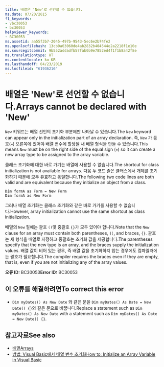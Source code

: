 ```yaml
---
title: 배열은 'New'로 선언할 수 없습니다.
ms.date: 07/20/2015
f1_keywords:
- vbc30053
- bc30053
helpviewer_keywords:
- BC30053
ms.assetid: aa55f3b7-2045-497b-9543-5ec6e2b74fe2
ms.openlocfilehash: 13cb0a03060de4ab2832b404544e2a2218f1e10e
ms.sourcegitcommit: 9b552addadfb57fab0b9e7852ed4f1f1b8a42f8e
ms.translationtype: HT
ms.contentlocale: ko-KR
ms.lasthandoff: 04/23/2019
ms.locfileid: "61936216"
---
```

# <a name="arrays-cannot-be-declared-with-new"></a><span data-ttu-id="ff6cd-102">배열은 'New'로 선언할 수 없습니다.</span><span class="sxs-lookup"><span data-stu-id="ff6cd-102">Arrays cannot be declared with 'New'</span></span>
<span data-ttu-id="ff6cd-103">`New` 키워드는 배열 선언의 초기화 부분에만 나타날 수 있습니다.</span><span class="sxs-lookup"><span data-stu-id="ff6cd-103">The `New` keyword can appear only in the initialization part of an array declaration.</span></span> <span data-ttu-id="ff6cd-104">즉, `New` 가 등호(`=`) 오른쪽에 있어야 배열 변수에 할당될 새 배열 형식을 만들 수 있습니다.</span><span class="sxs-lookup"><span data-stu-id="ff6cd-104">This means `New` must be on the right side of the equal sign (`=`) so it can create a new array type to be assigned to the array variable.</span></span>  
  
 <span data-ttu-id="ff6cd-105">클래스 초기화에 대한 바로 가기는 배열에 사용할 수 없습니다.</span><span class="sxs-lookup"><span data-stu-id="ff6cd-105">The shortcut for class initialization is not available for arrays.</span></span> <span data-ttu-id="ff6cd-106">다음 두 코드 줄은 클래스에서 개체를 초기화하기 때문에 모두 유효하고 동일합니다.</span><span class="sxs-lookup"><span data-stu-id="ff6cd-106">The following two code lines are both valid and are equivalent because they initialize an object from a class.</span></span>  
  
```  
Dim formA as Form = New Form  
Dim formA as New Form  
```  
  
 <span data-ttu-id="ff6cd-107">그러나 배열 초기화는 클래스 초기화와 같은 바로 가기를 사용할 수 없습니다.</span><span class="sxs-lookup"><span data-stu-id="ff6cd-107">However, array initialization cannot use the same shortcut as class initialization.</span></span>  
  
 <span data-ttu-id="ff6cd-108">배열의 `New` 절에는 괄호 `()`및 중괄호 `{}`가 모두 있어야 합니다.</span><span class="sxs-lookup"><span data-stu-id="ff6cd-108">Note that the `New` clause for an array must contain both parentheses, `()`, and braces, `{}`.</span></span> <span data-ttu-id="ff6cd-109">괄호는 새 형식을 배열로 지정하고 중괄호는 초기화 값을 제공합니다.</span><span class="sxs-lookup"><span data-stu-id="ff6cd-109">The parentheses specify that the new type is an array, and the braces supply the initialization values.</span></span> <span data-ttu-id="ff6cd-110">배열 값이 비어 있는 경우, 즉 배열 값을 초기화하지 않는 경우에도 컴파일러에는 괄호가 필요합니다.</span><span class="sxs-lookup"><span data-stu-id="ff6cd-110">The compiler requires the braces even if they are empty, that is, even if you are not initializing any of the array values.</span></span>  
  
 <span data-ttu-id="ff6cd-111">**오류 ID:** BC30053</span><span class="sxs-lookup"><span data-stu-id="ff6cd-111">**Error ID:** BC30053</span></span>  
  
## <a name="to-correct-this-error"></a><span data-ttu-id="ff6cd-112">이 오류를 해결하려면</span><span class="sxs-lookup"><span data-stu-id="ff6cd-112">To correct this error</span></span>  
  
- <span data-ttu-id="ff6cd-113">`Dim myDates() As New Date` 와 같은 문을 `Dim myDates() As Date = New Date() {}`와 같은 문으로 바꿉니다.</span><span class="sxs-lookup"><span data-stu-id="ff6cd-113">Replace a statement such as `Dim myDates() As New Date` with a statement such as `Dim myDates() As Date = New Date() {}`.</span></span>  
  
## <a name="see-also"></a><span data-ttu-id="ff6cd-114">참고자료</span><span class="sxs-lookup"><span data-stu-id="ff6cd-114">See also</span></span>

- [<span data-ttu-id="ff6cd-115">배열</span><span class="sxs-lookup"><span data-stu-id="ff6cd-115">Arrays</span></span>](../../visual-basic/programming-guide/language-features/arrays/index.md)
- [<span data-ttu-id="ff6cd-116">방법: Visual Basic에서 배열 변수 초기화</span><span class="sxs-lookup"><span data-stu-id="ff6cd-116">How to: Initialize an Array Variable in Visual Basic</span></span>](../../visual-basic/programming-guide/language-features/arrays/how-to-initialize-an-array-variable.md)

